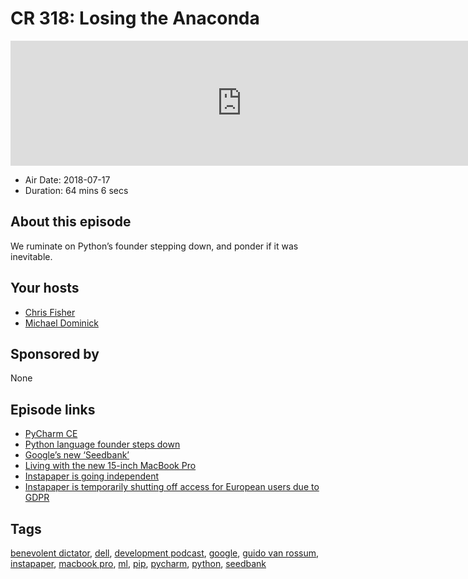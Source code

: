 # CR 318: Losing the Anaconda

<iframe src="https://player.fireside.fm/v2/MLf2ZzhC+r8rQx7te?theme=dark" width="740" height="200" frameborder="0" scrolling="no"></iframe>

* Air Date: 2018-07-17
* Duration: 64 mins 6 secs

## About this episode

We ruminate on Python’s founder stepping down, and ponder if it was inevitable.

## Your hosts
* [Chris Fisher](https://coder.show/hosts/chrislas)
* [Michael Dominick](https://coder.show/hosts/michael)

## Sponsored by

None



## Episode links

  * [PyCharm CE](https://pastebin.com/dSqGQTJY "PyCharm CE")
  * [​Python language founder steps down](https://www.zdnet.com/article/python-language-founder-steps-down/ "​Python language founder steps down")
  * [Google’s new ‘Seedbank’](https://9to5google.com/2018/07/16/seedbank-google-machine-learning-tensorflow/ "Google’s new ‘Seedbank’")
  * [Living with the new 15-inch MacBook Pro](https://techcrunch.com/2018/07/16/living-with-the-new-15-inch-macbook-pro/ "Living with the new 15-inch MacBook Pro")
  * [Instapaper is going independent](http://blog.instapaper.com/post/175953870856 "Instapaper is going independent")
  * [Instapaper is temporarily shutting off access for European users due to GDPR](https://www.theverge.com/2018/5/23/17387146/instapaper-gdpr-europe-access-shut-down-privacy-changes "Instapaper is temporarily shutting off access for European users due to GDPR")



## Tags

[benevolent dictator](https://coder.show/tags/benevolent%20dictator), [dell](https://coder.show/tags/dell), [development podcast](https://coder.show/tags/development%20podcast), [google](https://coder.show/tags/google), [guido van rossum](https://coder.show/tags/guido%20van%20rossum), [instapaper](https://coder.show/tags/instapaper), [macbook pro](https://coder.show/tags/macbook%20pro), [ml](https://coder.show/tags/ml), [pip](https://coder.show/tags/pip), [pycharm](https://coder.show/tags/pycharm), [python](https://coder.show/tags/python), [seedbank](https://coder.show/tags/seedbank)